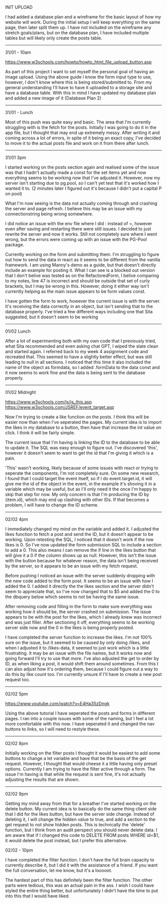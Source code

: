 INIT UPLOAD

I had added a database plan and a wireframe for the basic layout of how my website will work. During the initial setup I will keep everything on the same page, then later split them up. I have not included on the wireframe any stretch goals/plans, but on the database plan, I have included multiple tables but will likely only create the posts table.

---

31/01 - 10am

https://www.w3schools.com/howto/howto_html_file_upload_button.asp

As part of this project I want to set myself the personal goal of having an image upload. Using the above guide I know the form input type to use, however, I don't know where this is being stored/submitted to. From my general understanding I'll have to have it uploaded to a storage site and have a database table. With this in mind I have updated my database plan and added a new image of it (Database Plan 2)

---

31/01 - Lunch

Most of this push was quite easy and basic. The area that I'm currently struggling with is the fetch for the posts. Initially I was going to do it in the app file, but I thought that may end up extremely messy. After writing it and coming across a lot of errors, in spite of it being an exact copy, I've decided to move it to the actual posts file and work on it from there after lunch.

---

31/01 3pm

I started working on the posts section again and realised some of the issue was that I hadn't actually made a const for the set items yet and now everything seems to be working now that I've adjusted it. However, now my server isn't starting due to pg.pool, so I can't yet test that it's worked how I wanted it to. (2 minutes later I figured out it's because I didn't put a capital P on pool)

What I'm now seeing is the data not actually coming through and crashing the server and page refresh. I believe this may be an issue with my connectionstring being wrong somewhere.

I did notice an issue with the env file where I did : instead of =, however even after saving and restarting there were still issues. I decided to just rewrite the server and now it works. Still not completely sure where I went wrong, but the errors were coming up with an issue with the PG-Pool package.

Currently working on the form and submitting them. I'm struggling to figure out how to send the data in react as it seems to be different from the vanilla framework. I am using Manny's demo as a guide, but that doesn't directly include an example for posting it. What I can see is a blocked out version that I don't belive was tested as on the RefactoredForm, I belive comparing to my notes, line 47 is incorrect and should be outside that set of curly brackets, but I may be wrong in this. However, doing it either way isn't currently helping as the main issue appears to be form values const.

I have gotten the form to work, however the current issue is with the server. It's receiving the data correctly in an object, but isn't sending that to the database properly. I've tried a few different ways including one that Sita suggested, but it doesn't seem to be working

---

01/02 Lunch

After a lot of experimenting both with my own code that I previously tried, what Sita recommended and even asking chat GPT, I wiped the slate clean and started again. I referred back to my week 4 assignment code and recreated that. This seemed to have a slightly better effect, but was still leading to null in all sections. I noticed that this time it also included the name of the object as formdata, so I added .formData to the data const and it now seems to work fine and the data is being sent to the database properly.

---

01/02 Midnight

https://www.w3schools.com/js/js_this.asp
https://www.w3schools.com/JSREF/event_target.asp

Now I'm trying to create a like function on the posts. I think this will be easier now than when I've seperated the pages. My current idea is to import the likes in my database to a button, then have that increase the int value on click. I think it will be fairly simple.

The current issue that I'm having is linking the ID to the database to be able to update it. The SQL was easy enough to figure out. I've discovered 'this', however it doesn't seem to want to get the id that I'm giving it which is a pain.

'This' wasn't working, likely because of some issues with react or trying to seperate the components, I'm not completely sure. On some new research, I found that I could target the event itself, so if I do event.target.id, it will give me the id of the object in the event, in the example it's shoving it in a variable which may be useful, but as I'll only need it the once I'm happy to skip that step for now. My only concern is that I'm producing the ID by {item.id}, which may end up clashing with other IDs. If that becomes a problem, I will have to change the ID scheme.

---

02/02 4pm

I immediately changed my mind on the variable and added it. I adjusted the likes function to fetch a post and send the ID, but it doesn't appear to be working. Upon retesting the SQL, I noticed that it doesn't work if the row likes is 0. So I've now updated the form submission SQL to include a section to add a 0. This also means I can remove the if line in the likes button that will give it a 0 if the column shows up as null. However, this isn't the issue with the button because for whatever reason, the data isn't being received by the server, so it appears to be an issue with my fetch request.

Before pushing I noticed an issue with the server suddenly dropping with the new code added to the form post. It seems to be an issue with how I added the 0. I added it directly the the likes section and the server didn't seem to appreciate that, so I've now changed that to $5 and added the 0 to the dbquery below which seems to not be having the same issue.

After removing code and filling in the form to make sure everything was working how it should be, the server crashed on submission. The issue appears to be with the post for the likes, which I already knew was incorrect and was just filler. After sectioning it off, everything seems to be working server side now and the 0 in the likes is being properly posted.

I have completed the server function to increase the likes. I'm not 100% sure on the issue, but it seemed to be caused by only doing /likes, and when I adjusted it to /likes-data, it seemed to just work which is a little frustrating. It may be an issue with the file names, but it works now and going forward I'll try to use that more. I've also adjusted the get to order by ID, as when liking a post, it would shift them around sometimes. From this I can also adjust how it's ordering them, because I could figure out a way to do this by like count too. I'm currently unsure if I'll have to create a new post request too.

---

02/02 5pm

https://www.youtube.com/watch?v=E4Ha35zDngk

Using the above tutorial I have seperated the posts and forms in different pages. I ran into a couple issues with some of the naming, but I feel a lot more comfortable with this now. I have seperated it and changed the nav buttons to links, so I will need to restyle these.

---

02/02 8pm

Initially working on the filter posts I thought it would be easiest to add some buttons to change a let variable and have that be the basis of the get request. However, I thought that would cheese it a little having only preset options. Currently I am trying to have the filter active through a form. The issue I'm having is that while the request is sent fine, it's not actually adjusting the results that are shown.

---

02/02 9pm

Getting my mind away from that for a breather I've started working on the delete button. My current idea is to basically do the same thing client side that I did for the likes button, but have the server side change. Instead of deleting it, I will change the hidden value to true, and add a section to the get request to not show hidden posts. This is technically the 'delete' function, but I think from an audit perspect you should never delete data. I am aware that if I changed this code to DELETE FROM posts WHERE id=$1, it would delete the post instead, but I prefer this alternative.

02/02 - 10pm

I have completed the filter function. I don't have the full brain capacity to currently describe it, but I did it with the assistance of a friend. If you want the full conversation, let me know, but it's a looooot.

The hardest part of this has definitely been the filter function. The other parts were tedious, this was an actual pain in the ass. I wish I could have styled the entire thing better, but unfortunately I didn't have the time to put into this that I would have liked.

<!-- I have it the following goals:

Standard:
• 🎯 Create a client using React.
• 🎯 Use Express to create your server, using both GET and POST endpoints.
• 🎯 Build a React form for users to create posts.
• 🎯 Create multiple pages using React Router.
• 🎯 Design a database schema, and seed the database with some realistic data.
• 🎯 Use SQL to retrieve posts from the database in your Express server.
• 🎯 Display all posts using .map().
ALL DONE

Stretch:
• 🏹 Allow users to delete posts.
• 🏹 Add ‘like’ functionality on posts.
• 🏹 Create dynamic pages using react-router-dom.
• 🏹 Create additional SQL queries to show filtered posts.

Remaining Stretch:
• 🏹 Use react-router-dom to create a dedicated route for the categories
    For example, /posts/:categoryName.

-->

